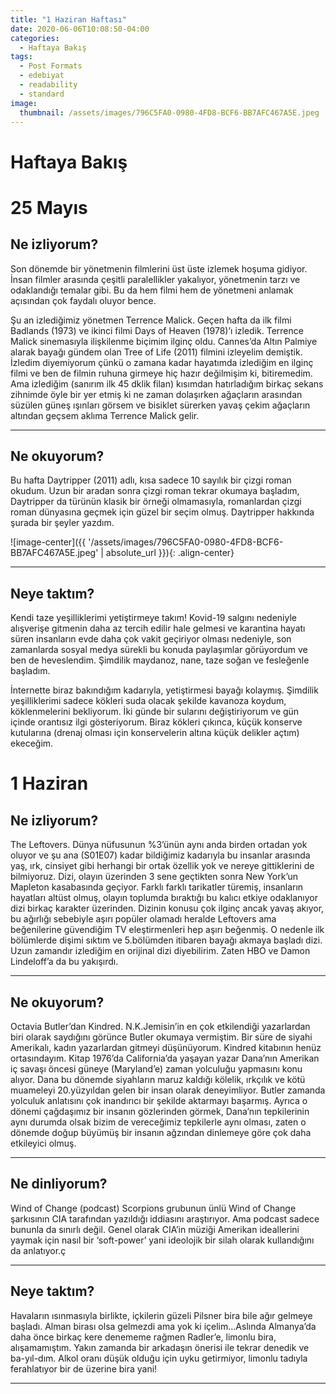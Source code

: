 ```yaml
---
title: "1 Haziran Haftası"
date: 2020-06-06T10:08:50-04:00
categories:
  - Haftaya Bakış
tags:
  - Post Formats
  - edebiyat
  - readability
  - standard
image: 
  thumbnail: /assets/images/796C5FA0-0980-4FD8-BCF6-BB7AFC467A5E.jpeg
---
```

# Haftaya Bakış
# 25 Mayıs
## Ne izliyorum?
Son dönemde bir yönetmenin filmlerini üst üste izlemek hoşuma gidiyor. İnsan filmler arasında çeşitli paralellikler yakalıyor, yönetmenin tarzı ve odaklandığı temalar gibi. Bu da hem filmi hem de yönetmeni anlamak açısından çok faydalı oluyor bence. 

Şu an izlediğimiz yönetmen Terrence Malick. Geçen hafta da ilk filmi Badlands (1973) ve ikinci filmi Days of Heaven (1978)’ı izledik. Terrence Malick sinemasıyla ilişkilenme biçimim ilginç oldu. Cannes’da Altın Palmiye alarak bayağı gündem olan Tree of Life (2011) filmini izleyelim demiştik. İzledim diyemiyorum çünkü o zamana kadar hayatımda izlediğim en ilginç filmi ve ben de filmin ruhuna girmeye hiç hazır değilmişim ki, bitiremedim. Ama izlediğim (sanırım ilk 45 dklik filan) kısımdan hatırladığım birkaç sekans zihnimde öyle bir yer etmiş ki ne zaman dolaşırken ağaçların arasından süzülen güneş ışınları görsem ve bisiklet sürerken yavaş çekim ağaçların altından geçsem aklıma Terrence Malick gelir.

- - - -
## Ne okuyorum?
Bu hafta Daytripper (2011) adlı, kısa sadece 10 sayılık bir çizgi roman okudum. Uzun bir aradan sonra çizgi roman tekrar okumaya başladım, Daytripper da türünün klasik bir örneği olmamasıyla, romanlardan çizgi roman dünyasına geçmek için güzel bir seçim olmuş. Daytripper hakkında şurada bir şeyler yazdım.

![image-center]({{ '/assets/images/796C5FA0-0980-4FD8-BCF6-BB7AFC467A5E.jpeg' | absolute_url }}){: .align-center}

- - - -
## Neye taktım?
Kendi taze yeşilliklerimi yetiştirmeye takım!  Kovid-19 salgını nedeniyle alışverişe gitmenin daha az tercih edilir hale gelmesi ve karantina hayatı süren insanların evde daha çok vakit geçiriyor olması nedeniyle, son zamanlarda sosyal medya sürekli bu konuda paylaşımlar görüyordum ve ben de heveslendim. Şimdilik maydanoz, nane, taze soğan ve fesleğenle başladım.

İnternette biraz bakındığım kadarıyla, yetiştirmesi bayağı kolaymış. Şimdilik yeşilliklerimi sadece kökleri suda olacak şekilde kavanoza koydum, köklenmelerini bekliyorum. İki günde bir sularını değiştiriyorum ve gün içinde orantısız ilgi gösteriyorum. Biraz kökleri çıkınca, küçük konserve kutularına (drenaj olması için konservelerin altına küçük delikler açtım) ekeceğim. 

# 1 Haziran
## Ne izliyorum?
The Leftovers. Dünya nüfusunun %3’ünün aynı anda birden ortadan yok oluyor ve şu ana (S01E07) kadar bildiğimiz kadarıyla bu insanlar arasında yaş, ırk, cinsiyet gibi herhangi bir ortak özellik yok ve nereye gittiklerini de bilmiyoruz. Dizi, olayın üzerinden 3 sene geçtikten sonra New York’un Mapleton kasabasında geçiyor. Farklı farklı tarikatler türemiş, insanların hayatları altüst olmuş, olayın toplumda bıraktığı bu kalıcı etkiye odaklanıyor dizi birkaç karakter üzerinden. Dizinin konusu çok ilginç ancak yavaş akıyor,  bu ağırlığı sebebiyle aşırı popüler olamadı heralde Leftovers ama beğenilerine güvendiğim TV eleştirmenleri hep aşırı beğenmiş. O nedenle ilk bölümlerde dişimi sıktım ve 5.bölümden itibaren bayağı akmaya başladı dizi. Uzun zamandır izlediğim en orijinal dizi diyebilirim. Zaten HBO ve Damon Lindeloff’a da bu yakışırdı.
 
- - - -
## Ne okuyorum?
Octavia Butler’dan Kindred. N.K.Jemisin’in en çok etkilendiği  yazarlardan biri olarak saydığını görünce Butler okumaya vermiştim. Bir süre de siyahi Amerikalı, kadın yazarlardan gitmeyi düşünüyorum. Kindred kitabının henüz ortasındayım. Kitap 1976’da California’da yaşayan yazar Dana’nın Amerikan iç savaşı öncesi güneye (Maryland’e) zaman yolculuğu yapmasını konu alıyor. Dana bu dönemde siyahların maruz kaldığı kölelik, ırkçılık ve kötü muameleyi 20.yüzyıldan gelen bir insan olarak deneyimliyor. Butler zamanda yolculuk anlatısını çok inandırıcı bir şekilde aktarmayı başarmış. Ayrıca o dönemi çağdaşımız bir insanın gözlerinden görmek, Dana’nın tepkilerinin aynı durumda olsak bizim de vereceğimiz tepkilerle aynı olması, zaten o dönemde doğup büyümüş bir insanın ağzından dinlemeye göre çok daha etkileyici olmuş. 
- - - -
## Ne dinliyorum?
Wind of Change (podcast)  Scorpions grubunun ünlü Wind of Change şarkısının CIA tarafından yazıldığı iddiasını araştırıyor. Ama podcast sadece bununla da sınırlı değil. Genel olarak CIA’in müziği Amerikan ideallerini yaymak için nasıl bir ‘soft-power’ yani ideolojik bir silah olarak kullandığını da anlatıyor.ç

- - - -
## Neye taktım?
Havaların ısınmasıyla birlikte, içkilerin güzeli Pilsner bira bile ağır gelmeye başladı. Alman birası olsa gelmezdi ama yok ki içelim...Aslında Almanya’da daha önce birkaç kere denememe rağmen Radler’e, limonlu bira, alışamamıştım. Yakın zamanda bir arkadaşın önerisi ile tekrar denedik ve ba-yıl-dım. Alkol oranı düşük olduğu için uyku getirmiyor, limonlu tadıyla ferahlatıyor bir de üzerine bira yani!
- - - -



